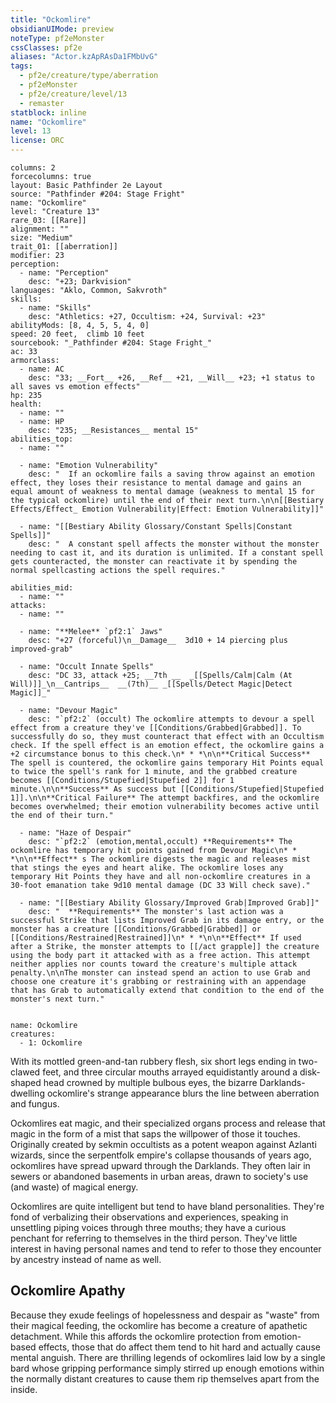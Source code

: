 ```yaml
---
title: "Ockomlire"
obsidianUIMode: preview
noteType: pf2eMonster
cssClasses: pf2e
aliases: "Actor.kzApRAsDa1FMbUvG" 
tags:
  - pf2e/creature/type/aberration
  - pf2eMonster
  - pf2e/creature/level/13
  - remaster
statblock: inline
name: "Ockomlire"
level: 13
license: ORC
---
```


```statblock
columns: 2
forcecolumns: true
layout: Basic Pathfinder 2e Layout
source: "Pathfinder #204: Stage Fright"
name: "Ockomlire"
level: "Creature 13"
rare_03: [[Rare]]
alignment: ""
size: "Medium"
trait_01: [[aberration]]
modifier: 23
perception:
  - name: "Perception"
    desc: "+23; Darkvision"
languages: "Aklo, Common, Sakvroth"
skills:
  - name: "Skills"
    desc: "Athletics: +27, Occultism: +24, Survival: +23"
abilityMods: [8, 4, 5, 5, 4, 0]
speed: 20 feet,  climb 10 feet
sourcebook: "_Pathfinder #204: Stage Fright_"
ac: 33
armorclass:
  - name: AC
    desc: "33; __Fort__ +26, __Ref__ +21, __Will__ +23; +1 status to all saves vs emotion effects"
hp: 235
health:
  - name: ""
  - name: HP
    desc: "235; __Resistances__ mental 15"
abilities_top:
  - name: ""

  - name: "Emotion Vulnerability"
    desc: "  If an ockomlire fails a saving throw against an emotion effect, they loses their resistance to mental damage and gains an equal amount of weakness to mental damage (weakness to mental 15 for the typical ockomlire) until the end of their next turn.\n\n[[Bestiary Effects/Effect_ Emotion Vulnerability|Effect: Emotion Vulnerability]]"

  - name: "[[Bestiary Ability Glossary/Constant Spells|Constant Spells]]"
    desc: "  A constant spell affects the monster without the monster needing to cast it, and its duration is unlimited. If a constant spell gets counteracted, the monster can reactivate it by spending the normal spellcasting actions the spell requires."

abilities_mid:
  - name: ""
attacks:
  - name: ""

  - name: "**Melee** `pf2:1` Jaws"
    desc: "+27 (forceful)\n__Damage__  3d10 + 14 piercing plus improved-grab"

  - name: "Occult Innate Spells"
    desc: "DC 33, attack +25; __7th __  _[[Spells/Calm|Calm (At Will)]]_\n__Cantrips__  __(7th)__ _[[Spells/Detect Magic|Detect Magic]]_"

  - name: "Devour Magic"
    desc: "`pf2:2` (occult) The ockomlire attempts to devour a spell effect from a creature they've [[Conditions/Grabbed|Grabbed]]. To successfully do so, they must counteract that effect with an Occultism check. If the spell effect is an emotion effect, the ockomlire gains a +2 circumstance bonus to this check.\n* * *\n\n**Critical Success** The spell is countered, the ockomlire gains temporary Hit Points equal to twice the spell's rank for 1 minute, and the grabbed creature becomes [[Conditions/Stupefied|Stupefied 2]] for 1 minute.\n\n**Success** As success but [[Conditions/Stupefied|Stupefied 1]].\n\n**Critical Failure** The attempt backfires, and the ockomlire becomes overwhelmed; their emotion vulnerability becomes active until the end of their turn."

  - name: "Haze of Despair"
    desc: "`pf2:2` (emotion,mental,occult) **Requirements** The ockomlire has temporary hit points gained from Devour Magic\n* * *\n\n**Effect** s The ockomlire digests the magic and releases mist that stings the eyes and heart alike. The ockomlire loses any temporary Hit Points they have and all non-ockomlire creatures in a 30-foot emanation take 9d10 mental damage (DC 33 Will check save)."

  - name: "[[Bestiary Ability Glossary/Improved Grab|Improved Grab]]"
    desc: "  **Requirements** The monster's last action was a successful Strike that lists Improved Grab in its damage entry, or the monster has a creature [[Conditions/Grabbed|Grabbed]] or [[Conditions/Restrained|Restrained]]\n* * *\n\n**Effect** If used after a Strike, the monster attempts to [[/act grapple]] the creature using the body part it attacked with as a free action. This attempt neither applies nor counts toward the creature's multiple attack penalty.\n\nThe monster can instead spend an action to use Grab and choose one creature it's grabbing or restraining with an appendage that has Grab to automatically extend that condition to the end of the monster's next turn."
 
```

```encounter-table
name: Ockomlire
creatures:
  - 1: Ockomlire
```



With its mottled green-and-tan rubbery flesh, six short legs ending in two-clawed feet, and three circular mouths arrayed equidistantly around a disk-shaped head crowned by multiple bulbous eyes, the bizarre Darklands-dwelling ockomlire's strange appearance blurs the line between aberration and fungus.

Ockomlires eat magic, and their specialized organs process and release that magic in the form of a mist that saps the willpower of those it touches. Originally created by sekmin occultists as a potent weapon against Azlanti wizards, since the serpentfolk empire's collapse thousands of years ago, ockomlires have spread upward through the Darklands. They often lair in sewers or abandoned basements in urban areas, drawn to society's use (and waste) of magical energy.

Ockomlires are quite intelligent but tend to have bland personalities. They're fond of verbalizing their observations and experiences, speaking in unsettling piping voices through three mouths; they have a curious penchant for referring to themselves in the third person. They've little interest in having personal names and tend to refer to those they encounter by ancestry instead of name as well.

## Ockomlire Apathy

Because they exude feelings of hopelessness and despair as "waste" from their magical feeding, the ockomlire has become a creature of apathetic detachment. While this affords the ockomlire protection from emotion-based effects, those that do affect them tend to hit hard and actually cause mental anguish. There are thrilling legends of ockomlires laid low by a single bard whose gripping performance simply stirred up enough emotions within the normally distant creatures to cause them rip themselves apart from the inside.
